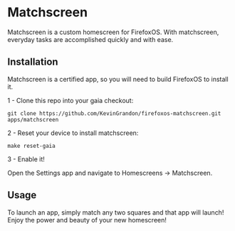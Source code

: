 # Matchscreen

Matchscreen is a custom homescreen for FirefoxOS. With matchscreen, everyday tasks are accomplished quickly and with ease.

## Installation

Matchscreen is a certified app, so you will need to build FirefoxOS to install it.

1 - Clone this repo into your gaia checkout:
```
git clone https://github.com/KevinGrandon/firefoxos-matchscreen.git apps/matchscreen
```

2 - Reset your device to install matchscreen:
```
make reset-gaia
```

3 - Enable it!

Open the Settings app and navigate to Homescreens -> Matchscreen.

## Usage

To launch an app, simply match any two squares and that app will launch! Enjoy the power and beauty of your new homescreen!